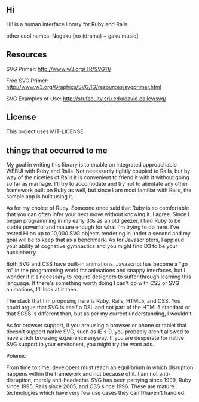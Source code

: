 ## Hi

Hi! is a human interface library for Ruby and Rails.

other cool names: Nogaku [no (drama) + gaku music]

## Resources

SVG Primer:
  http://www.w3.org/TR/SVG11/

Free SVG Primer:
  http://www.w3.org/Graphics/SVG/IG/resources/svgprimer.html

SVG Examples of Use:
  http://srufaculty.sru.edu/david.dailey/svg/

## License

This project uses MIT-LICENSE.

## things that occurred to me 

My goal in writing this library is to enable an integrated approachable WEBUI with Ruby and Rails. Not necessarily tightly coupled to Rails, but by way of the niceties of Rails it is convenient to friend it with it without going so far as marriage. I'll try to accomodate and try not to alientate any other framework built on Ruby as well, but since I am most familiar with Rails, the sample app is built using it.

As for my choice of Ruby. Someone once said that Ruby is so comfortable that you can often infer your next move without knowing it. I agree. Since I began programming in my early 30s as an old geezer, I find Ruby to be stable powerful and mature enough for what I'm trying to do here. I've tested Hi on up to 10,000 SVG objects rendering in under a second and my goal will be to keep that as a benchmark. As for Javascripters, I applaud your ability at cognative gymnastics and you might find D3 to be your huckleberry.

Both SVG and CSS have built-in animations. Javascript has become a "go to" in the programming world for animations and snappy interfaces, but I wonder if it's necessary to require designers to suffer through learning this language. If there's something worth doing I can't do with CSS or SVG animations, I'll look at it then.

The stack that I'm proposing here is Ruby, Rails, HTML5, and CSS. You could argue that SVG is itself a DSL and not part of the HTML5 standard or that SCSS is different than, but as per my current understanding, I wouldn't.

As for browser support, if you are using a browser or phone or tablet that doesn't support native SVG, such as IE < 9, you probably aren't allowed to have a rich browsing experience anyway. If you are desperate for native SVG support in your environent, you might try the want ads.

Polemic

From time to time, developers must reach an equilibrium in which disruption happens within the framework and not because of it. I am not anti-disruption, merely anti-headache. SVG has been partying since 1999, Ruby since 1995, Rails since 2005, and CSS since 1996. These are mature technologies which have very few use cases they can't/haven't handled.

